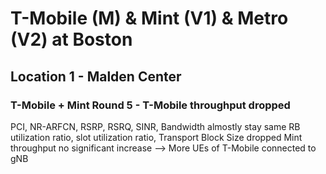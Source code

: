 # T-Mobile (M) & Mint (V1) & Metro (V2) at Boston
## Location 1 - Malden Center
### T-Mobile + Mint Round 5 - T-Mobile throughput dropped
PCI, NR-ARFCN, RSRP, RSRQ, SINR, Bandwidth almostly stay same
RB utilization ratio, slot utilization ratio, Transport Block Size dropped
Mint throughput no significant increase
--> More UEs of T-Mobile connected to gNB
